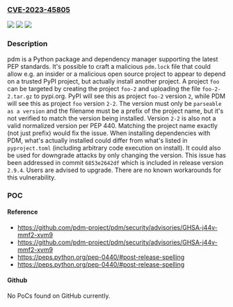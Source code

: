 ### [CVE-2023-45805](https://cve.mitre.org/cgi-bin/cvename.cgi?name=CVE-2023-45805)
![](https://img.shields.io/static/v1?label=Product&message=pdm&color=blue)
![](https://img.shields.io/static/v1?label=Version&message=%3D%20%3E%3D%202.0.0%2C%3C%202.9.4%20&color=brighgreen)
![](https://img.shields.io/static/v1?label=Vulnerability&message=CWE-20%3A%20Improper%20Input%20Validation&color=brighgreen)

### Description

pdm is a Python package and dependency manager supporting the latest PEP standards. It's possible to craft a malicious `pdm.lock` file that could allow e.g. an insider or a malicious open source project to appear to depend on a trusted PyPI project, but actually install another project. A project `foo` can be targeted by creating the project `foo-2` and uploading the file `foo-2-2.tar.gz` to pypi.org. PyPI will see this as project `foo-2` version `2`, while PDM will see this as project `foo` version `2-2`. The version must only be `parseable as a version` and the filename must be a prefix of the project name, but it's not verified to match the version being installed. Version `2-2` is also not a valid normalized version per PEP 440. Matching the project name exactly (not just prefix) would fix the issue. When installing dependencies with PDM, what's actually installed could differ from what's listed in `pyproject.toml` (including arbitrary code execution on install). It could also be used for downgrade attacks by only changing the version. This issue has been addressed in commit `6853e2642df` which is included in release version `2.9.4`. Users are advised to upgrade. There are no known workarounds for this vulnerability.

### POC

#### Reference
- https://github.com/pdm-project/pdm/security/advisories/GHSA-j44v-mmf2-xvm9
- https://github.com/pdm-project/pdm/security/advisories/GHSA-j44v-mmf2-xvm9
- https://peps.python.org/pep-0440/#post-release-spelling
- https://peps.python.org/pep-0440/#post-release-spelling

#### Github
No PoCs found on GitHub currently.

